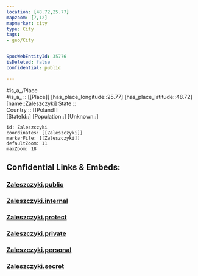 ```yaml
---
location: [48.72,25.77] 
mapzoom: [7,12] 
mapmarker: city 
type: City
tags:
- geo/City


SpocWebEntityId: 35776
isDeleted: false
confidential: public

---
```

#is_a_/Place  
#is_a_ :: [[Place]] 
[has_place_longitude::25.77] 
[has_place_latitude::48.72] 
[name::Zaleszczyki] 
State ::  
Country :: [[Poland]]  
[StateId::] 
[Population::] 
[Unknown::] 


```leaflet
id: Zaleszczyki
coordinates: [[Zaleszczyki]] 
markerFile: [[Zaleszczyki]] 
defaultZoom: 11 
maxZoom: 18
```


## Confidential Links & Embeds: 

### [Zaleszczyki.public](/_public/\Earth\Continent\Europe\Europe~East\Ukraine\Regions~Ukraine\Ternopil'\CityZaleszczyki.public.md) 

### [Zaleszczyki.internal](/_internal/\Earth\Continent\Europe\Europe~East\Ukraine\Regions~Ukraine\Ternopil'\CityZaleszczyki.internal.md) 

### [Zaleszczyki.protect](/_protect/\Earth\Continent\Europe\Europe~East\Ukraine\Regions~Ukraine\Ternopil'\CityZaleszczyki.protect.md) 

### [Zaleszczyki.private](/_private/\Earth\Continent\Europe\Europe~East\Ukraine\Regions~Ukraine\Ternopil'\CityZaleszczyki.private.md) 

### [Zaleszczyki.personal](/_personal/\Earth\Continent\Europe\Europe~East\Ukraine\Regions~Ukraine\Ternopil'\CityZaleszczyki.personal.md) 

### [Zaleszczyki.secret](/_secret/\Earth\Continent\Europe\Europe~East\Ukraine\Regions~Ukraine\Ternopil'\CityZaleszczyki.secret.md)

